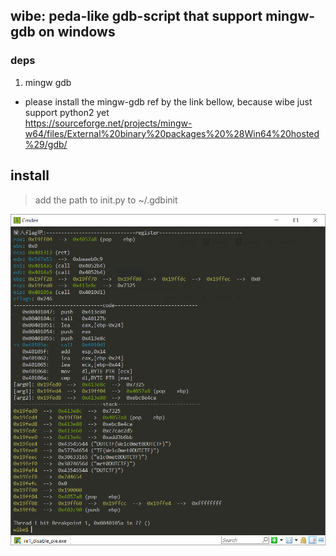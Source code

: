 ## wibe: peda-like gdb-script that support mingw-gdb on windows

### deps
1. mingw gdb
+ please install the mingw-gdb ref by the link bellow, because wibe just support python2 yet<br>
https://sourceforge.net/projects/mingw-w64/files/External%20binary%20packages%20%28Win64%20hosted%29/gdb/

## install
> add the path to init.py to ~/.gdbinit

![enter description here](./img/screen.png)

